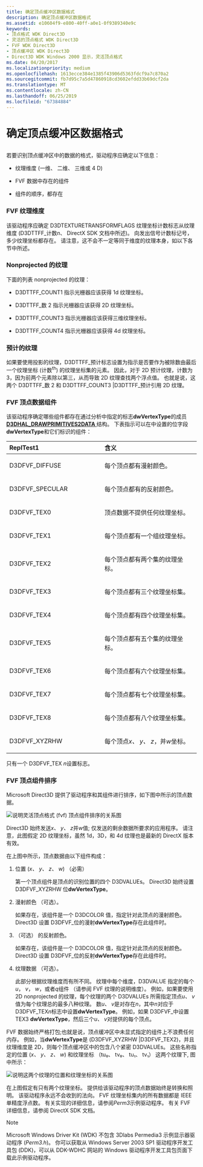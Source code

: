 ```yaml
---
title: 确定顶点缓冲区数据格式
description: 确定顶点缓冲区数据格式
ms.assetid: e10604f9-e800-40ff-a0e1-0f9389340e9c
keywords:
- 顶点格式 WDK Direct3D
- 灵活的顶点格式 WDK Direct3D
- FVF WDK Direct3D
- 顶点缓冲区 WDK Direct3D
- Direct3D WDK Windows 2000 显示，灵活顶点格式
ms.date: 04/20/2017
ms.localizationpriority: medium
ms.openlocfilehash: 1613ecce384e1385f43906d5363fdcf9a7c870a2
ms.sourcegitcommit: fb7d95c7a5d47860918cd3602efdd33b69dcf2da
ms.translationtype: MT
ms.contentlocale: zh-CN
ms.lasthandoff: 06/25/2019
ms.locfileid: "67384884"
---
```

# <a name="determining-the-vertex-buffer-data-format"></a>确定顶点缓冲区数据格式


## <span id="ddk_determining_the_vertex_buffer_data_format_gg"></span><span id="DDK_DETERMINING_THE_VERTEX_BUFFER_DATA_FORMAT_GG"></span>


若要识别顶点缓冲区中的数据的格式，驱动程序应确定以下信息：

-   纹理维度 (一维、 二维、 三维或 4 D)

-   FVF 数据中存在的组件

-   组件的顺序，都存在

### <a name="span-idfvftexturedimensionspanspan-idfvftexturedimensionspanfvf-texture-dimension"></a><span id="fvf_texture_dimension"></span><span id="FVF_TEXTURE_DIMENSION"></span>FVF 纹理维度

该驱动程序应确定 D3DTEXTURETRANSFORMFLAGS 纹理坐标计数标志从纹理维度 (D3DTTFF\_计数*n*、 DirectX SDK 文档中所述)。 向发出信号计数标记号，多少纹理坐标都存在。 请注意，这不会不一定等同于维度的纹理本身，如以下各节中所述。

### <a name="span-idnonprojectedtexturesspanspan-idnonprojectedtexturesspannonprojected-textures"></a><span id="nonprojected_textures"></span><span id="NONPROJECTED_TEXTURES"></span>Nonprojected 的纹理

下面的列表 nonprojected 的纹理：

-   D3DTTFF\_COUNT1 指示光栅器应该获得 1d 纹理坐标。

-   D3DTTFF\_数 2 指示光栅器应该获得 2D 纹理坐标。

-   D3DTTFF\_COUNT3 指示光栅器应该获得三维纹理坐标。

-   D3DTTFF\_COUNT4 指示光栅器应该获得 4d 纹理坐标。

### <a name="span-idprojectedtexturesspanspan-idprojectedtexturesspanprojected-textures"></a><span id="projected_textures"></span><span id="PROJECTED_TEXTURES"></span>预计的纹理

如果要使用投影的纹理，D3DTTFF\_预计标志设置为指示是否要作为被除数由最后一个纹理坐标 (计数<sup>th</sup>) 的纹理坐标集的元素。 因此，对于 2D 预计纹理，计数为 3，因为前两个元素除以第三，从而导致 2D 纹理查找两个浮点值。 也就是说，这两个 D3DTTFF\_数 2 和 D3DTTFF\_COUNT3 |D3DTTFF\_预计引用 2D 纹理。

### <a name="span-idddkfvfvertexdatacomponentsggspanspan-idddkfvfvertexdatacomponentsggspanfvf-vertex-data-components"></a><span id="ddk_fvf_vertex_data_components_gg"></span><span id="DDK_FVF_VERTEX_DATA_COMPONENTS_GG"></span>FVF 顶点数据组件

该驱动程序确定哪些组件都存在通过分析中指定的标志**dwVertexType**的成员[ **D3DHAL\_DRAWPRIMITIVES2DATA** ](https://docs.microsoft.com/windows-hardware/drivers/ddi/content/d3dhal/ns-d3dhal-_d3dhal_drawprimitives2data)结构。 下表指示可以在中设置的位字段**dwVertexType**和它们标识的组件：

<table>
<colgroup>
<col width="50%" />
<col width="50%" />
</colgroup>
<thead>
<tr class="header">
<th align="left">ReplTest1</th>
<th align="left">含义</th>
</tr>
</thead>
<tbody>
<tr class="odd">
<td align="left"><p>D3DFVF_DIFFUSE</p></td>
<td align="left"><p>每个顶点都有漫射颜色。</p></td>
</tr>
<tr class="even">
<td align="left"><p>D3DFVF_SPECULAR</p></td>
<td align="left"><p>每个顶点都有的反射颜色。</p></td>
</tr>
<tr class="odd">
<td align="left"><p>D3DFVF_TEX0</p></td>
<td align="left"><p>顶点数据不提供任何纹理坐标。</p></td>
</tr>
<tr class="even">
<td align="left"><p>D3DFVF_TEX1</p></td>
<td align="left"><p>每个顶点都有一个组纹理坐标。</p></td>
</tr>
<tr class="odd">
<td align="left"><p>D3DFVF_TEX2</p></td>
<td align="left"><p>每个顶点都有两个集的纹理坐标。</p></td>
</tr>
<tr class="even">
<td align="left"><p>D3DFVF_TEX3</p></td>
<td align="left"><p>每个顶点都有三个纹理坐标集。</p></td>
</tr>
<tr class="odd">
<td align="left"><p>D3DFVF_TEX4</p></td>
<td align="left"><p>每个顶点都有四个纹理坐标集。</p></td>
</tr>
<tr class="even">
<td align="left"><p>D3DFVF_TEX5</p></td>
<td align="left"><p>每个顶点都有五个集的纹理坐标。</p></td>
</tr>
<tr class="odd">
<td align="left"><p>D3DFVF_TEX6</p></td>
<td align="left"><p>每个顶点都有六个纹理坐标集。</p></td>
</tr>
<tr class="even">
<td align="left"><p>D3DFVF_TEX7</p></td>
<td align="left"><p>每个顶点都有七个纹理坐标集。</p></td>
</tr>
<tr class="odd">
<td align="left"><p>D3DFVF_TEX8</p></td>
<td align="left"><p>每个顶点都有八个纹理坐标集。</p></td>
</tr>
<tr class="even">
<td align="left"><p>D3DFVF_XYZRHW</p></td>
<td align="left"><p>每个顶点<em>x、 y、 z</em>，并<em>w</em>坐标。</p></td>
</tr>
</tbody>
</table>

 

只有一个 D3DFVF\_TEX *n*设置标志。

### <a name="span-idddkfvfvertexcomponentorderingggspanspan-idddkfvfvertexcomponentorderingggspanfvf-vertex-component-ordering"></a><span id="ddk_fvf_vertex_component_ordering_gg"></span><span id="DDK_FVF_VERTEX_COMPONENT_ORDERING_GG"></span>FVF 顶点组件排序

Microsoft Direct3D 提供了驱动程序和其组件进行排序，如下图中所示的顶点数据。

![说明灵活顶点格式 (fvf) 顶点组件排序的关系图](images/fvf.png)

Direct3D 始终发送*x、 y、 z*并*w*值; 仅发送的剩余数据所要求的应用程序。 请注意，此图假定 2D 纹理坐标，虽然 1d，3D，和 4d 纹理也是最新的 DirectX 版本有效。

在上图中所示，顶点数据由以下组件构成：

1.  位置 (*x、 y、 z、 w*) （必需）

    第一个顶点组件是顶点的识别位置的四个 D3DVALUEs。 Direct3D 始终设置 D3DFVF\_XYZRHW 位**dwVertexType**。

2.  漫射颜色 （可选）。

    如果存在，该组件是一个 D3DCOLOR 值，指定针对此顶点的漫射颜色。 Direct3D 设置 D3DFVF\_位的漫射**dwVertexType**存在此组件时。

3.  （可选） 的反射颜色。

    如果存在，该组件是一个 D3DCOLOR 值，指定针对此顶点的反射颜色。 Direct3D 设置 D3DFVF\_位的反射**dwVertexType**存在此组件时。

4.  纹理数据 （可选）。

    此部分根据纹理维度而有所不同。 纹理中每个维度，D3DVALUE 指定的每个*u*， *v*， *w*，或者*q*组件 （请参阅 FVF 纹理的说明维度）。 例如，如果要使用 2D nonprojected 的纹理，每个纹理的两个 D3DVALUEs 所需指定顶点*u、 v*值为每个纹理总的最多八种纹理。 数*u、 v*是对存在*n*，其中*n*对应于 D3DFVF\_TEX*n*标志中设置**dwVertexType**。 例如，如果 D3DFVF\_中设置 TEX3 **dwVertexType**，然后三个*u、 v*对提供的每个顶点。

FVF 数据始终严格打包;也就是说，顶点缓冲区中未显式指定的组件上不浪费任何内存。 例如，当**dwVertexType**是 (D3DFVF\_XYZRHW |D3DFVF\_TEX2)，并且纹理维度是 2D，则每个顶点缓冲区中的包含八个紧密 D3DVALUEs。 这些名称指定的位置 (*x、 y、 z、 w*) 和纹理坐标 （tu₀、 tv₀、 tu₁、 tv₁） 这两个纹理下, 图中所示：

![说明这两个纹理的位置和纹理坐标的关系图](images/vbuf.png)

在上图假定有只有两个纹理坐标。 提供给该驱动程序的顶点数据始终是转换和照明。 该驱动程序永远不会收到的法向。 FVF 纹理坐标集内的所有数据都是 IEEE 单精度浮点数。 有关实现的详细信息，请参阅*Perm3*示例驱动程序。 有关 FVF 详细信息，请参阅 DirectX SDK 文档。

> [!NOTE] 
> Microsoft Windows Driver Kit (WDK) 不包含 3Dlabs Permedia3 示例显示器驱动程序 (*Perm3.h*)。 你可以获取从 Windows Server 2003 SP1 驱动程序开发工具包 (DDK)，可以从 DDK-WDHC 网站的 Windows 驱动程序开发工具包页面下载此示例驱动程序。

